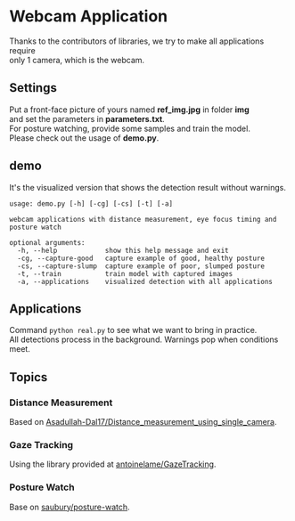 # Webcam Application

Thanks to the contributors of libraries, we try to make all applications require \
only 1 camera, which is the webcam.

## Settings

Put a front-face picture of yours named **ref_img.jpg** in folder **img** \
and set the parameters in **parameters.txt**. \
For posture watching, provide some samples and train the model. \
Please check out the usage of **demo.py**.

## demo

It's the visualized version that shows the detection result without warnings.

```
usage: demo.py [-h] [-cg] [-cs] [-t] [-a]

webcam applications with distance measurement, eye focus timing and posture watch

optional arguments:
  -h, --help            show this help message and exit
  -cg, --capture-good   capture example of good, healthy posture
  -cs, --capture-slump  capture example of poor, slumped posture
  -t, --train           train model with captured images
  -a, --applications    visualized detection with all applications
```

## Applications

Command `python real.py` to see what we want to bring in practice. \
All detections process in the background. Warnings pop when conditions meet.

## Topics

### Distance Measurement

Based on [Asadullah-Dal17/Distance_measurement_using_single_camera](https://github.com/Asadullah-Dal17/Distance_measurement_using_single_camera).

### Gaze Tracking

Using the library provided at [antoinelame/GazeTracking](https://github.com/antoinelame/GazeTracking).

### Posture Watch

Base on [saubury/posture-watch](https://github.com/saubury/posture-watch).
